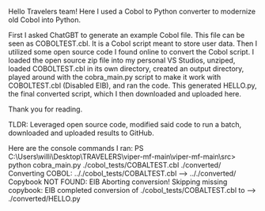 Hello Travelers team! Here I used a Cobol to Python converter to modernize old Cobol into Python.

First I asked ChatGBT to generate an example Cobol file. This file can be seen as COBOLTEST.cbl. It is a Cobol script meant to store user data.
Then I utilized some open source code I found online to convert the Cobol script. I loaded the open source zip file into my personal VS Studios, unziped, loaded COBOLTEST.cbl in its own directory, created an output directory, played around with the cobra_main.py script to make it work with COBOLTEST.cbl (Disabled EIB), and ran the code.
This generated HELLO.py, the final converted script, which I then downloaded and uploaded here.

Thank you for reading.

TLDR: Leveraged open source code, modified said code to run a batch, downloaded and uploaded results to GitHub.

Here are the console commands I ran: 
  PS C:\Users\willi\Desktop\TRAVELERS\viper-mf-main\viper-mf-main\src> python cobra_main.py ./cobol_tests/COBALTEST.cbl ./converted/
  Converting COBOL: .././cobol_tests/COBALTEST.cbl --> .././converted/
  Copybook NOT FOUND: EIB
  Aborting conversion!
  Skipping missing copybook: EIB
  completed conversion of ./cobol_tests/COBALTEST.cbl to --> ./converted/HELLO.py
